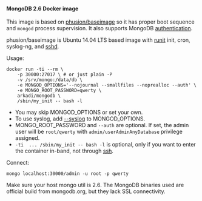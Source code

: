 #### MongoDB 2.6 Docker image

This image is based on [phusion/baseimage] so it has proper boot sequence and `mongod` process supervision. It also supports MongoDB [authentication].

phusion/baseimage is Ubuntu 14.04 LTS based image with [runit] init, cron, syslog-ng, and [sshd].

Usage:

    docker run -ti --rm \
        -p 30000:27017 \ # or just plain -P
        -v /srv/mongo:/data/db \ 
        -e MONGOD_OPTIONS='--nojournal --smallfiles --noprealloc --auth' \
        -e MONGO_ROOT_PASSWORD=qwerty \
        arkadi/mongodb \
        /sbin/my_init -- bash -l

- You may skip MONGOD_OPTIONS or set your own.
- To use syslog, add [--syslog](http://docs.mongodb.org/manual/reference/program/mongod/#cmdoption--syslog) to MONGOD_OPTIONS.
- MONGO_ROOT_PASSWORD and `--auth` are optional. If set, the admin user will be `root/qwerty` with `admin/userAdminAnyDatabase` privilege assigned.
- `-ti  ... /sbin/my_init -- bash -l` is optional, only if you want to enter the container in-band, not through [ssh](https://github.com/phusion/baseimage-docker/#login-to-the-container-or-running-a-command-inside-it-via-ssh).

Connect:

    mongo localhost:30000/admin -u root -p qwerty

Make sure your host mongo util is 2.6.
The MongoDB binaries used are official build from mongodb.org, but they lack SSL connectivity.

[phusion/baseimage]: http://phusion.github.io/baseimage-docker/
[authentication]: http://docs.mongodb.org/manual/core/security-introduction/
[runit]: http://smarden.org/runit/
[sshd]: https://github.com/phusion/baseimage-docker#login-to-the-container-or-running-a-command-inside-it-via-ssh
